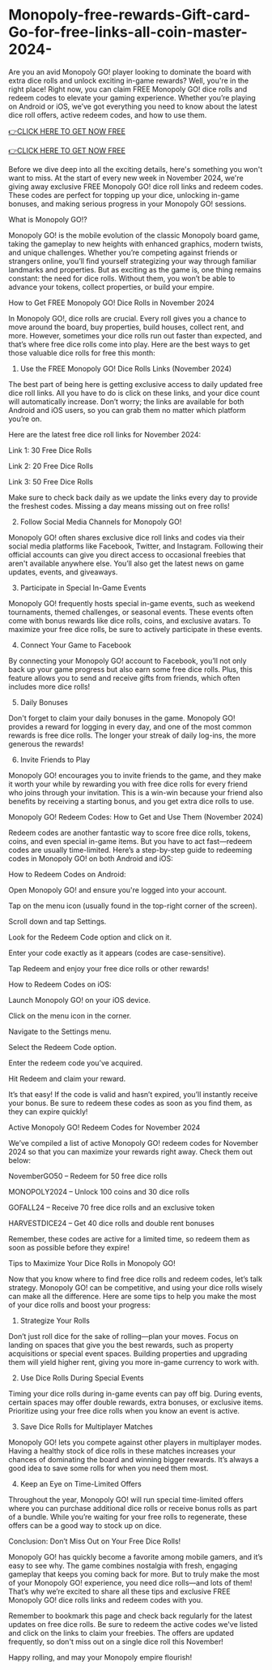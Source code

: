 # Monopoly-free-rewards-Gift-card-Go-for-free-links-all-coin-master-2024-
Are you an avid Monopoly GO! player looking to dominate the board with extra dice rolls and unlock exciting in-game rewards? Well, you're in the right place! Right now, you can claim FREE Monopoly GO! dice rolls and redeem codes to elevate your gaming experience. Whether you’re playing on Android or iOS, we’ve got everything you need to know about the latest dice roll offers, active redeem codes, and how to use them.

[👉CLICK HERE TO GET NOW FREE](https://ali2jack.xyz/monopoly)

[👉CLICK HERE TO GET NOW FREE](https://ali2jack.xyz/monopoly)

Before we dive deep into all the exciting details, here's something you won't want to miss. At the start of every new week in November 2024, we're giving away exclusive FREE Monopoly GO! dice roll links and redeem codes. These codes are perfect for topping up your dice, unlocking in-game bonuses, and making serious progress in your Monopoly GO! sessions.

What is Monopoly GO!?

Monopoly GO! is the mobile evolution of the classic Monopoly board game, taking the gameplay to new heights with enhanced graphics, modern twists, and unique challenges. Whether you’re competing against friends or strangers online, you’ll find yourself strategizing your way through familiar landmarks and properties. But as exciting as the game is, one thing remains constant: the need for dice rolls. Without them, you won’t be able to advance your tokens, collect properties, or build your empire.

How to Get FREE Monopoly GO! Dice Rolls in November 2024

In Monopoly GO!, dice rolls are crucial. Every roll gives you a chance to move around the board, buy properties, build houses, collect rent, and more. However, sometimes your dice rolls run out faster than expected, and that’s where free dice rolls come into play. Here are the best ways to get those valuable dice rolls for free this month:

1. Use the FREE Monopoly GO! Dice Rolls Links (November 2024)

The best part of being here is getting exclusive access to daily updated free dice roll links. All you have to do is click on these links, and your dice count will automatically increase. Don’t worry; the links are available for both Android and iOS users, so you can grab them no matter which platform you’re on.

Here are the latest free dice roll links for November 2024:

Link 1: 30 Free Dice Rolls

Link 2: 20 Free Dice Rolls

Link 3: 50 Free Dice Rolls

Make sure to check back daily as we update the links every day to provide the freshest codes. Missing a day means missing out on free rolls!

2. Follow Social Media Channels for Monopoly GO!

Monopoly GO! often shares exclusive dice roll links and codes via their social media platforms like Facebook, Twitter, and Instagram. Following their official accounts can give you direct access to occasional freebies that aren't available anywhere else. You’ll also get the latest news on game updates, events, and giveaways.

3. Participate in Special In-Game Events

Monopoly GO! frequently hosts special in-game events, such as weekend tournaments, themed challenges, or seasonal events. These events often come with bonus rewards like dice rolls, coins, and exclusive avatars. To maximize your free dice rolls, be sure to actively participate in these events.

4. Connect Your Game to Facebook

By connecting your Monopoly GO! account to Facebook, you’ll not only back up your game progress but also earn some free dice rolls. Plus, this feature allows you to send and receive gifts from friends, which often includes more dice rolls!

5. Daily Bonuses

Don't forget to claim your daily bonuses in the game. Monopoly GO! provides a reward for logging in every day, and one of the most common rewards is free dice rolls. The longer your streak of daily log-ins, the more generous the rewards!

6. Invite Friends to Play

Monopoly GO! encourages you to invite friends to the game, and they make it worth your while by rewarding you with free dice rolls for every friend who joins through your invitation. This is a win-win because your friend also benefits by receiving a starting bonus, and you get extra dice rolls to use.

Monopoly GO! Redeem Codes: How to Get and Use Them (November 2024)

Redeem codes are another fantastic way to score free dice rolls, tokens, coins, and even special in-game items. But you have to act fast—redeem codes are usually time-limited. Here’s a step-by-step guide to redeeming codes in Monopoly GO! on both Android and iOS:

How to Redeem Codes on Android:

Open Monopoly GO! and ensure you're logged into your account.

Tap on the menu icon (usually found in the top-right corner of the screen).

Scroll down and tap Settings.

Look for the Redeem Code option and click on it.

Enter your code exactly as it appears (codes are case-sensitive).

Tap Redeem and enjoy your free dice rolls or other rewards!

How to Redeem Codes on iOS:

Launch Monopoly GO! on your iOS device.

Click on the menu icon in the corner.

Navigate to the Settings menu.

Select the Redeem Code option.

Enter the redeem code you’ve acquired.

Hit Redeem and claim your reward.

It’s that easy! If the code is valid and hasn’t expired, you’ll instantly receive your bonus. Be sure to redeem these codes as soon as you find them, as they can expire quickly!

Active Monopoly GO! Redeem Codes for November 2024

We’ve compiled a list of active Monopoly GO! redeem codes for November 2024 so that you can maximize your rewards right away. Check them out below:

NovemberGO50 – Redeem for 50 free dice rolls

MONOPOLY2024 – Unlock 100 coins and 30 dice rolls

GOFALL24 – Receive 70 free dice rolls and an exclusive token

HARVESTDICE24 – Get 40 dice rolls and double rent bonuses

Remember, these codes are active for a limited time, so redeem them as soon as possible before they expire!

Tips to Maximize Your Dice Rolls in Monopoly GO!

Now that you know where to find free dice rolls and redeem codes, let’s talk strategy. Monopoly GO! can be competitive, and using your dice rolls wisely can make all the difference. Here are some tips to help you make the most of your dice rolls and boost your progress:

1. Strategize Your Rolls

Don’t just roll dice for the sake of rolling—plan your moves. Focus on landing on spaces that give you the best rewards, such as property acquisitions or special event spaces. Building properties and upgrading them will yield higher rent, giving you more in-game currency to work with.

2. Use Dice Rolls During Special Events

Timing your dice rolls during in-game events can pay off big. During events, certain spaces may offer double rewards, extra bonuses, or exclusive items. Prioritize using your free dice rolls when you know an event is active.

3. Save Dice Rolls for Multiplayer Matches

Monopoly GO! lets you compete against other players in multiplayer modes. Having a healthy stock of dice rolls in these matches increases your chances of dominating the board and winning bigger rewards. It’s always a good idea to save some rolls for when you need them most.

4. Keep an Eye on Time-Limited Offers

Throughout the year, Monopoly GO! will run special time-limited offers where you can purchase additional dice rolls or receive bonus rolls as part of a bundle. While you’re waiting for your free rolls to regenerate, these offers can be a good way to stock up on dice.

Conclusion: Don’t Miss Out on Your Free Dice Rolls!

Monopoly GO! has quickly become a favorite among mobile gamers, and it’s easy to see why. The game combines nostalgia with fresh, engaging gameplay that keeps you coming back for more. But to truly make the most of your Monopoly GO! experience, you need dice rolls—and lots of them! That’s why we’re excited to share all these tips and exclusive FREE Monopoly GO! dice rolls links and redeem codes with you.

Remember to bookmark this page and check back regularly for the latest updates on free dice rolls. Be sure to redeem the active codes we've listed and click on the links to claim your freebies. The offers are updated frequently, so don't miss out on a single dice roll this November!

Happy rolling, and may your Monopoly empire flourish!

